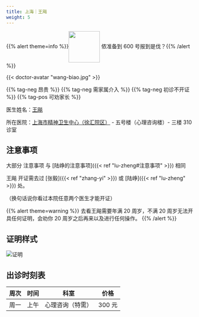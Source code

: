 ```yaml
---
title: 上海｜王飚
weight: 5
---
```


{{% alert theme=info %}}<img src="/images/wpnl.jpg" style="display: inline; height:6em;vertical-align: middle;" /> 侬准备到 600 号报到是伐？{{% /alert %}}

{{< doctor-avatar "wang-biao.jpg" >}}

{{% tag-neg 昂贵 %}} {{% tag-neg 需家属介入 %}} {{% tag-neg 初诊不开证 %}} {{% tag-pos 可劝家长 %}}

医生姓名：[王飚](http://www.smhc.org.cn/MedicalGuide/contents/49/56.html)

所在医院：[上海市精神卫生中心（徐汇院区）](https://amap.com/place/B0HR6N4LN1) - 五号楼（心理咨询楼）- 三楼 310 诊室

## 注意事项

大部分 注意事项 与 [陆峥的注意事项]({{< ref "lu-zheng#注意事项" >}}) 相同

王飚 开证需去过 [张毅]({{< ref "zhang-yi" >}}) 或 [陆峥]({{< ref "lu-zheng" >}}) 处。

（换句话说你看过本院任意两个医生才能开证）

{{% alert theme=warning %}}
去看王飚需要年满 20 周岁，不满 20 周岁无法开具任何证明，会劝你 20 周岁之后再来以及进行任何操作。
{{% /alert %}}

## 证明样式

![证明](images/doctor/proof/wang-biao.jpg)

## 出诊时刻表

| 周次 | 时间 | 科室 | 价格 |
| :---: | :---: | :---: | :---: |
| 周一 | 上午 | 心理咨询（特需）| 300 元 |
